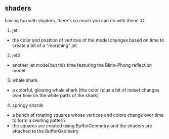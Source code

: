 ## shaders

having fun with shaders. there's so much you can do with them! :O    
    
1. jet
- the color and position of vertices of the model changes based on time to create a bit of a "morphing" jet
    
2. jet2
- another jet model but this time featuring the Blinn-Phong reflection model
    
3. whale shark
- a colorful, glowing whale shark (the color (plus a bit of noise) changes over time on the white parts of the shark)
    
4. springy shards
- a bunch of rotating squares whose vertices and colors change over time to form a swirling pattern
- the squares are created using BufferGeometry and the shaders are attached to the BufferGeometry